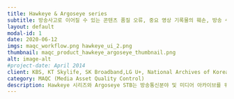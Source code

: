 ```yaml
---
title: Hawkeye & Argoseye series
subtitle: 방송사고로 이어질 수 있는 콘텐츠 품질 오류, 중요 영상 기록물의 훼손, 방송 수신용 셋톱박스의 영상 및 UI 품질 오류, ㈜가치랩스의 솔루션을 제안합니다.
layout: default
modal-id: 1
date: 2020-06-12
imgs: maqc_workflow.png hawkeye_ui_2.png
thumbnail: maqc_product_hawkeye_argoseye_thumbnail.png
alt: image-alt
#project-date: April 2014
client: KBS, KT Skylife, SK Broadband,LG U+, National Archives of Korea
category: MAQC (Media Asset Quality Control)
description: Hawkeye 시리즈와 Argoseye STB는 방송통신분야 및 미디어 아카이브를 위한 미디어 생명 전주기에 대응하는 품질검사 자동화 및 관리 솔루션을 제공합니다.<br>우리의 미디어 아카이브 품질관리 솔루션은 자동화된 분석 및 시각화를 통해 작업자의 의사결정을 보다 빠르게 수행할 수 있도록 지원합니다.<br>이는 주요 지상파 및 IPTV 사업자, 그리고 대규모 아카이브를 운용하는 공공기관 도입을 통해 입증된 대량의 대용량 비디오 및 오디오 데이터 분석 프레임웍인 IVAP에 기반합니다.
---
```

